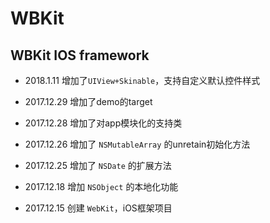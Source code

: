 # WBKit
WBKit IOS framework
----------------------------

* 2018.1.11
增加了`UIView+Skinable`，支持自定义默认控件样式

* 2017.12.29
增加了demo的target

* 2017.12.28
增加了对app模块化的支持类

* 2017.12.26
增加了 `NSMutableArray` 的unretain初始化方法

* 2017.12.25
增加了 `NSDate` 的扩展方法

* 2017.12.18
增加 `NSObject` 的本地化功能

* 2017.12.15
创建 `WebKit`，iOS框架项目
